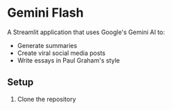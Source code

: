 # Gemini Flash

A Streamlit application that uses Google's Gemini AI to:
- Generate summaries
- Create viral social media posts
- Write essays in Paul Graham's style

## Setup

1. Clone the repository 
